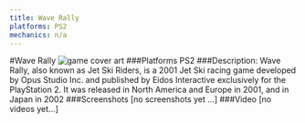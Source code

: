 ```yaml
---
title: Wave Rally
platforms: PS2
mechanics: n/a
---
```

#Wave Rally
![game cover art](//images.igdb.com/igdb/image/upload/t_cover_big/pxgzp1qoswewoskj3skz.jpg "Logo Title Text 1")
###Platforms
PS2
###Description:
Wave Rally, also known as Jet Ski Riders, is a 2001 Jet Ski racing game developed by Opus Studio Inc. and published by Eidos Interactive exclusively for the PlayStation 2. It was released in North America and Europe in 2001, and in Japan in 2002
###Screenshots
[no screenshots yet ...]
###Video
[no videos yet...]

